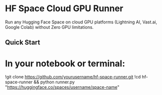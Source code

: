 # HF Space Cloud GPU Runner

Run any Hugging Face Space on cloud GPU platforms (Lightning AI, Vast.ai, Google Colab) without Zero GPU limitations.

## Quick Start


# In your notebook or terminal:
!git clone https://github.com/yourusername/hf-space-runner.git
!cd hf-space-runner && python runner.py "https://huggingface.co/spaces/username/space-name"
